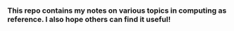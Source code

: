 ### This repo contains my notes on various topics in computing as reference. I also hope others can find it useful!
